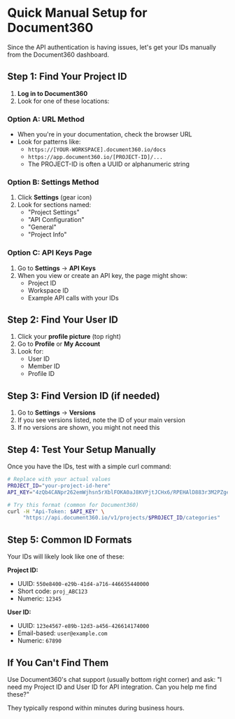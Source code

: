 # Quick Manual Setup for Document360

Since the API authentication is having issues, let's get your IDs manually from the Document360 dashboard.

## Step 1: Find Your Project ID

1. **Log in to Document360**
2. Look for one of these locations:

### Option A: URL Method
- When you're in your documentation, check the browser URL
- Look for patterns like:
  - `https://[YOUR-WORKSPACE].document360.io/docs`
  - `https://app.document360.io/[PROJECT-ID]/...`
  - The PROJECT-ID is often a UUID or alphanumeric string

### Option B: Settings Method
1. Click **Settings** (gear icon)
2. Look for sections named:
   - "Project Settings"
   - "API Configuration"
   - "General"
   - "Project Info"

### Option C: API Keys Page
1. Go to **Settings** → **API Keys**
2. When you view or create an API key, the page might show:
   - Project ID
   - Workspace ID
   - Example API calls with your IDs

## Step 2: Find Your User ID

1. Click your **profile picture** (top right)
2. Go to **Profile** or **My Account**
3. Look for:
   - User ID
   - Member ID
   - Profile ID

## Step 3: Find Version ID (if needed)

1. Go to **Settings** → **Versions**
2. If you see versions listed, note the ID of your main version
3. If no versions are shown, you might not need this

## Step 4: Test Your Setup Manually

Once you have the IDs, test with a simple curl command:

```bash
# Replace with your actual values
PROJECT_ID="your-project-id-here"
API_KEY="4zQb4CANpr262emWjhsn5rXblFOKA0aJ8KVPjtJCHx6/RPEHAlD883r3M2PZgekITER8wvlutJPuOlJVbTJehek2AoXYQTYHvNjIouoxv8u4kYOjxf9LdSMH6/lYpPeceOISMtT2USCy0zs9DgB4jg=="

# Try this format (common for Document360)
curl -H "Api-Token: $API_KEY" \
     "https://api.document360.io/v1/projects/$PROJECT_ID/categories"
```

## Step 5: Common ID Formats

Your IDs will likely look like one of these:

**Project ID:**
- UUID: `550e8400-e29b-41d4-a716-446655440000`
- Short code: `proj_ABC123`
- Numeric: `12345`

**User ID:**
- UUID: `123e4567-e89b-12d3-a456-426614174000`
- Email-based: `user@example.com`
- Numeric: `67890`

## If You Can't Find Them

Use Document360's chat support (usually bottom right corner) and ask:
"I need my Project ID and User ID for API integration. Can you help me find these?"

They typically respond within minutes during business hours.
